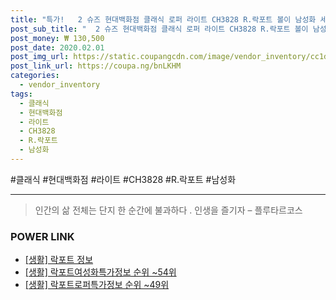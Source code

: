 ```yaml
--- 
title: "특가!   2 슈즈 현대백화점 클래식 로퍼 라이트 CH3828 R.락포트 볼이 남성화 세..." 
post_sub_title: "  2 슈즈 현대백화점 클래식 로퍼 라이트 CH3828 R.락포트 볼이 남성화 세미 정장 편한 베네시안" 
post_money: ₩ 130,500 
post_date: 2020.02.01 
post_img_url: https://static.coupangcdn.com/image/vendor_inventory/cc1d/f41e28b1fa4437d52c6fdad15a8b473060bafa22bb653c3371c3b0155f9a.jpg 
post_link_url: https://coupa.ng/bnLKHM 
categories: 
  - vendor_inventory 
tags: 
  - 클래식 
  - 현대백화점 
  - 라이트 
  - CH3828 
  - R.락포트 
  - 남성화 
--- 
```

  #클래식 #현대백화점 #라이트 #CH3828 #R.락포트 #남성화 
<hr> 

> 인간의 삶 전체는 단지 한 순간에 불과하다 . 인생을 즐기자 – 플루타르코스 


### POWER LINK

* <a href="https://blog.naver.com/sakai111/221758998912" target="_blank"> [생활] 락포트 정보 </a>
* <a href="https://blog.naver.com/fasyy4321/221771037030" target="_blank"> [생활] 락포트여성화특가정보 순위 ~54위</a>
* <a href="https://blog.naver.com/sakai111/221773487358" target="_blank"> [생활] 락포트로퍼특가정보 순위 ~49위</a>
